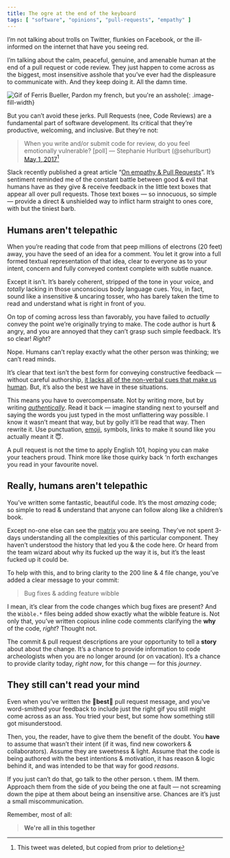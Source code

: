```yaml
---
title: The ogre at the end of the keyboard
tags: [ "software", "opinions", "pull-requests", "empathy" ]
---
```

I’m not talking about trolls on Twitter, flunkies on Facebook, or the
ill-informed on the internet that have you seeing red.

I’m talking about the calm, peaceful, genuine, and amenable human at the end of
a pull request or code review. They just happen to come across as the biggest,
most insensitive asshole that you’ve ever had the displeasure to communicate
with. And they keep doing it. All the damn time.

![Gif of Ferris Bueller, Pardon my french, but you're an asshole](https://media.giphy.com/media/82ydvKFHMCdFK/giphy.gif){: .image-fill-width}


But you can’t avoid these jerks. Pull Requests (nee, Code Reviews) are a
fundamental part of software development. Its critical that they’re productive,
welcoming, and inclusive. But they’re not:  
> When you write and/or submit code for review, do you feel emotionally vulnerable? [poll]
> — Stephanie Hurlburt (@sehurlburt) [May 1, 2017](https://twitter.com/sehurlburt/status/859108203056857088)[^deleted]

[^deleted]: This tweet was deleted, but copied from prior to deletion


Slack recently published a great article “[On empathy & Pull
Requests](https://slack.engineering/on-empathy-pull-requests-979e4257d158)”.
It’s sentiment reminded me of the constant battle between good & evil that
humans have as they give & receive feedback in the little text boxes that appear
all over pull requests. Those text boxes — so innocuous, so simple — provide a
direct & unshielded way to inflict harm straight to ones core, with but the
tiniest barb.

## Humans aren't telepathic
When you’re reading that code from that peep millions of electrons (20 feet)
away, you have the seed of an idea for a comment. You let it grow into a full
formed textual representation of that idea, clear to everyone as to your intent,
concern and fully conveyed context complete with subtle nuance.

Except it isn’t. It’s barely coherent, stripped of the tone in your voice, and
_totally_ lacking in those unconscious body language cues. You, in fact, sound
like a insensitive & uncaring tosser, who has barely taken the time to read and
understand what is right in front of you.

On top of coming across less than favorably, you have failed to _actually_
convey the point we’re originally trying to make. The code author is hurt &
angry, and you are annoyed that they can’t grasp such simple feedback. It’s so
clear! _Right_?

Nope. Humans can’t replay exactly what the other person was thinking; we can’t
read minds.

It’s clear that text isn’t the best form for conveying constructive feedback —
without careful authorship, [it lacks all of the non-verbal cues that make us
human](http://nautil.us/issue/50/emergence/why-you-need-emoji). But, it’s also
the best we have in these situations.

This means you have to overcompensate. Not by writing more, but by writing
[_authentically_](http://www.printwand.com/blog/15-tips-for-writing-in-a-conversational-tone).
Read it back — imagine standing next to yourself and saying the words you just
typed in the most unflattering way possible. I know it wasn’t meant that way,
but by golly it’ll be read that way. Then rewrite it. Use punctuation,
[emoji](http://nautil.us/issue/50/emergence/why-you-need-emoji), symbols, links
to make it sound like you actually meant it 😇.

A pull request is not the time to apply English 101, hoping you can make your
teachers proud. Think more like those quirky back ‘n forth exchanges you read
in your favourite novel.

## Really, humans aren't telepathic
You’ve written some fantastic, beautiful code. It’s the most _amazing_ code; so
simple to read & understand that anyone can follow along like a children’s book.

Except no-one else can see the
[matrix](https://m.youtube.com/watch?v=7-GTcHZkfCs) you are seeing. They’ve not
spent 3-days understanding all the complexities of this particular component.
They haven’t understood the history that led you & the code here. Or heard from
the team wizard about why its fucked up the way it is, but it’s the least fucked
up it could be.

To help with this, and to bring clarity to the 200 line & 4 file change, you’ve
added a clear message to your commit:  
> Bug fixes & adding feature wibble

I mean, it’s clear from the code changes which bug fixes are present? And the
`Wibble.*` files being added show exactly what the wibble feature is. Not only
that, you’ve written copious inline code comments clarifying the **why** of the
code, _right_? Thought not.

The commit & pull request descriptions are your opportunity to tell a **story**
about about the change. It’s a chance to provide information to code
archeologists when you are no longer around (or on vacation). It’s a chance to
provide clarity today, _right now_, for this change — for this _journey_.

## They still can't read your mind
Even when you’ve written the 🎉**best**🎉 pull request message, and you’ve
word-smithed your feedback to include just the right gif you still might come
across as an ass. You tried your best, but some how something still got
misunderstood.

Then, you, the reader, have to give them the benefit of the doubt. You **have**
to assume that wasn’t their intent (if it was, find new coworkers &
collaborators). Assume they are sweetness & light. Assume that the code is being
authored with the best intentions & motivation, it has reason & logic behind it,
and was intended to be that way for good _reasons_.

If you just can’t do that, go talk to the other person. 📞 them. IM them.
Approach them from the side of _you_ being the one at fault — not screaming down
the pipe at them about being an insensitive arse. Chances are it’s just a small
miscommunication.

Remember, most of all:
> **We're all in this together**